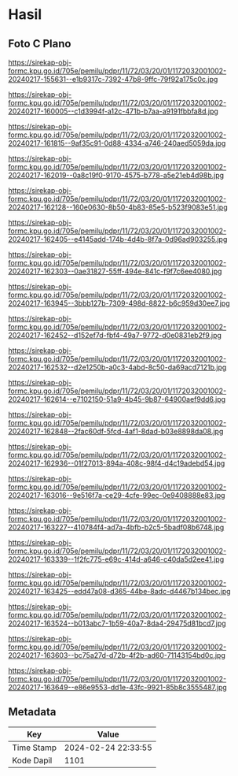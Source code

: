 # Hasil

## Foto C Plano

https://sirekap-obj-formc.kpu.go.id/705e/pemilu/pdpr/11/72/03/20/01/1172032001002-20240217-155631--e1b9317c-7392-47b8-9ffc-79f92a175c0c.jpg

https://sirekap-obj-formc.kpu.go.id/705e/pemilu/pdpr/11/72/03/20/01/1172032001002-20240217-160005--c1d3994f-a12c-471b-b7aa-a9191fbbfa8d.jpg

https://sirekap-obj-formc.kpu.go.id/705e/pemilu/pdpr/11/72/03/20/01/1172032001002-20240217-161815--9af35c91-0d88-4334-a746-240aed5059da.jpg

https://sirekap-obj-formc.kpu.go.id/705e/pemilu/pdpr/11/72/03/20/01/1172032001002-20240217-162019--0a8c19f0-9170-4575-b778-a5e21eb4d98b.jpg

https://sirekap-obj-formc.kpu.go.id/705e/pemilu/pdpr/11/72/03/20/01/1172032001002-20240217-162128--160e0630-8b50-4b83-85e5-b523f9083e51.jpg

https://sirekap-obj-formc.kpu.go.id/705e/pemilu/pdpr/11/72/03/20/01/1172032001002-20240217-162405--e4145add-174b-4d4b-8f7a-0d96ad903255.jpg

https://sirekap-obj-formc.kpu.go.id/705e/pemilu/pdpr/11/72/03/20/01/1172032001002-20240217-162303--0ae31827-55ff-494e-841c-f9f7c6ee4080.jpg

https://sirekap-obj-formc.kpu.go.id/705e/pemilu/pdpr/11/72/03/20/01/1172032001002-20240217-163945--3bbb127b-7309-498d-8822-b6c959d30ee7.jpg

https://sirekap-obj-formc.kpu.go.id/705e/pemilu/pdpr/11/72/03/20/01/1172032001002-20240217-162452--d152ef7d-fbf4-49a7-9772-d0e0831eb2f9.jpg

https://sirekap-obj-formc.kpu.go.id/705e/pemilu/pdpr/11/72/03/20/01/1172032001002-20240217-162532--d2e1250b-a0c3-4abd-8c50-da69acd7121b.jpg

https://sirekap-obj-formc.kpu.go.id/705e/pemilu/pdpr/11/72/03/20/01/1172032001002-20240217-162614--e7102150-51a9-4b45-9b87-64900aef9dd6.jpg

https://sirekap-obj-formc.kpu.go.id/705e/pemilu/pdpr/11/72/03/20/01/1172032001002-20240217-162848--2fac60df-5fcd-4af1-8dad-b03e8898da08.jpg

https://sirekap-obj-formc.kpu.go.id/705e/pemilu/pdpr/11/72/03/20/01/1172032001002-20240217-162936--01f27013-894a-408c-98f4-d4c19adebd54.jpg

https://sirekap-obj-formc.kpu.go.id/705e/pemilu/pdpr/11/72/03/20/01/1172032001002-20240217-163016--9e516f7a-ce29-4cfe-99ec-0e9408888e83.jpg

https://sirekap-obj-formc.kpu.go.id/705e/pemilu/pdpr/11/72/03/20/01/1172032001002-20240217-163227--410784f4-ad7a-4bfb-b2c5-5badf08b6748.jpg

https://sirekap-obj-formc.kpu.go.id/705e/pemilu/pdpr/11/72/03/20/01/1172032001002-20240217-163339--1f2fc775-e69c-414d-a646-c40da5d2ee41.jpg

https://sirekap-obj-formc.kpu.go.id/705e/pemilu/pdpr/11/72/03/20/01/1172032001002-20240217-163425--edd47a08-d365-44be-8adc-d4467b134bec.jpg

https://sirekap-obj-formc.kpu.go.id/705e/pemilu/pdpr/11/72/03/20/01/1172032001002-20240217-163524--b013abc7-1b59-40a7-8da4-29475d81bcd7.jpg

https://sirekap-obj-formc.kpu.go.id/705e/pemilu/pdpr/11/72/03/20/01/1172032001002-20240217-163603--bc75a27d-d72b-4f2b-ad60-71143154bd0c.jpg

https://sirekap-obj-formc.kpu.go.id/705e/pemilu/pdpr/11/72/03/20/01/1172032001002-20240217-163649--e86e9553-dd1e-43fc-9921-85b8c3555487.jpg


## Metadata

| Key        | Value               |
| ---------- | ------------------- |
| Time Stamp | 2024-02-24 22:33:55 |
| Kode Dapil | 1101                |



